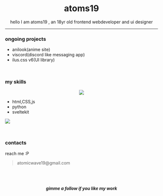 <H1 align=center >atoms19</H1>
<p align=center >hello I am atoms19 , an 18yr old frontend webdeveloper and ui designer</p>
<hr>
<h3>ongoing projects</h3>
<ul>
<li>anilook(anime site)</li>
<li>viscord(discord like messaging app)</li>
<li>ilus.css v6(UI library)</li>
</ul>
<br>

<h3>my skills</h3>
<p align="center">
  <a href="https://skillicons.dev">
    <img src="https://skillicons.dev/icons?i=svelte,tailwind,html,css,javascript,python,nodejs" />
  </a>
</p>
<ul>
<li>html,CSS,js</li>
<li>python</li>
<li>sveltekit</li>
</ul>

<p align="left">

<img src="https://github-readme-streak-stats.herokuapp.com/?user=atoms19&theme=dar" >

</p>


<br>
<h3>contacts</h3>
<p>reach me :P 
<blockquote>atomicwave19@gmail.com</blockquote>

</p>
<br><br>
<h5 align="center">gimme a follow if you like my work</h5>



